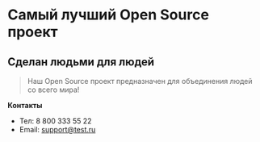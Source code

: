 # Самый лучший Open Source проект

## Сделан людьми для людей

> Наш Open Source проект предназначен для объединения людей со всего мира!

**Контакты**

- Тел: 8 800 333 55 22
- Email: support@test.ru 
